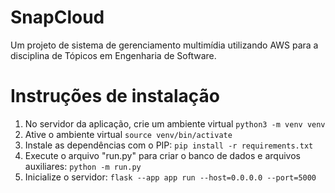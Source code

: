 # SnapCloud
Um projeto de sistema de gerenciamento multimídia utilizando AWS para a disciplina de Tópicos em Engenharia de Software.

# Instruções de instalação

1. No servidor da aplicação, crie um ambiente virtual
`python3 -m venv venv`
2. Ative o ambiente virtual
`source venv/bin/activate`
3. Instale as dependências com o PIP:
`pip install -r requirements.txt`
4. Execute o arquivo "run.py" para criar o banco de dados e arquivos auxiliares:
`python -m run.py`
5. Inicialize o servidor:
`flask --app app run --host=0.0.0.0 --port=5000`